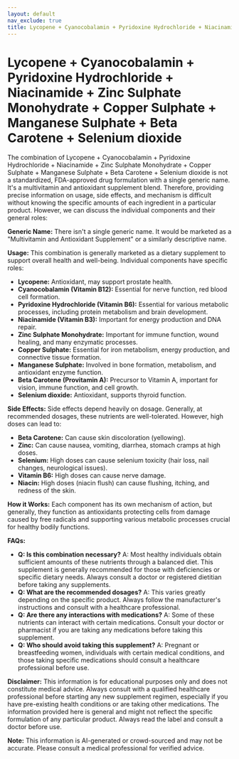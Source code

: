 ```yaml
---
layout: default
nav_exclude: true
title: Lycopene + Cyanocobalamin + Pyridoxine Hydrochloride + Niacinamide + Zinc Sulphate Monohydrate + Copper Sulphate + Manganese Sulphate + Beta Carotene + Selenium dioxide
---
```


# Lycopene + Cyanocobalamin + Pyridoxine Hydrochloride + Niacinamide + Zinc Sulphate Monohydrate + Copper Sulphate + Manganese Sulphate + Beta Carotene + Selenium dioxide

The combination of Lycopene + Cyanocobalamin + Pyridoxine Hydrochloride + Niacinamide + Zinc Sulphate Monohydrate + Copper Sulphate + Manganese Sulphate + Beta Carotene + Selenium dioxide is not a standardized, FDA-approved drug formulation with a single generic name.  It's a multivitamin and antioxidant supplement blend.  Therefore, providing precise information on usage, side effects, and mechanism is difficult without knowing the specific amounts of each ingredient in a particular product.  However, we can discuss the individual components and their general roles:


**Generic Name:**  There isn't a single generic name.  It would be marketed as a "Multivitamin and Antioxidant Supplement" or a similarly descriptive name.

**Usage:**  This combination is generally marketed as a dietary supplement to support overall health and well-being. Individual components have specific roles:

* **Lycopene:** Antioxidant, may support prostate health.
* **Cyanocobalamin (Vitamin B12):** Essential for nerve function, red blood cell formation.
* **Pyridoxine Hydrochloride (Vitamin B6):**  Essential for various metabolic processes, including protein metabolism and brain development.
* **Niacinamide (Vitamin B3):**  Important for energy production and DNA repair.
* **Zinc Sulphate Monohydrate:**  Important for immune function, wound healing, and many enzymatic processes.
* **Copper Sulphate:**  Essential for iron metabolism, energy production, and connective tissue formation.
* **Manganese Sulphate:**  Involved in bone formation, metabolism, and antioxidant enzyme function.
* **Beta Carotene (Provitamin A):**  Precursor to Vitamin A, important for vision, immune function, and cell growth.
* **Selenium dioxide:**  Antioxidant, supports thyroid function.


**Side Effects:**  Side effects depend heavily on dosage.  Generally, at recommended dosages, these nutrients are well-tolerated.  However, high doses can lead to:

* **Beta Carotene:**  Can cause skin discoloration (yellowing).
* **Zinc:**  Can cause nausea, vomiting, diarrhea, stomach cramps at high doses.
* **Selenium:**  High doses can cause selenium toxicity (hair loss, nail changes, neurological issues).
* **Vitamin B6:**  High doses can cause nerve damage.
* **Niacin:**  High doses (niacin flush) can cause flushing, itching, and redness of the skin.


**How it Works:** Each component has its own mechanism of action, but generally, they function as antioxidants protecting cells from damage caused by free radicals and supporting various metabolic processes crucial for healthy bodily functions.


**FAQs:**

* **Q: Is this combination necessary?** A:  Most healthy individuals obtain sufficient amounts of these nutrients through a balanced diet. This supplement is generally recommended for those with deficiencies or specific dietary needs.  Always consult a doctor or registered dietitian before taking any supplements.
* **Q:  What are the recommended dosages?** A: This varies greatly depending on the specific product.  Always follow the manufacturer's instructions and consult with a healthcare professional.
* **Q:  Are there any interactions with medications?** A:  Some of these nutrients can interact with certain medications. Consult your doctor or pharmacist if you are taking any medications before taking this supplement.
* **Q:  Who should avoid taking this supplement?** A: Pregnant or breastfeeding women, individuals with certain medical conditions, and those taking specific medications should consult a healthcare professional before use.


**Disclaimer:** This information is for educational purposes only and does not constitute medical advice. Always consult with a qualified healthcare professional before starting any new supplement regimen, especially if you have pre-existing health conditions or are taking other medications.  The information provided here is general and might not reflect the specific formulation of any particular product.  Always read the label and consult a doctor before use.


**Note:** This information is AI-generated or crowd-sourced and may not be accurate. Please consult a medical professional for verified advice.